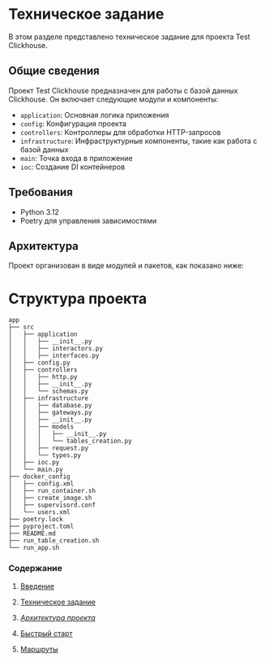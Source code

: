 Техническое задание
===================

В этом разделе представлено техническое задание для проекта Test Clickhouse.

## Общие сведения

Проект Test Clickhouse предназначен для работы с базой данных Clickhouse. Он включает следующие модули и компоненты:

- `application`: Основная логика приложения
- `config`: Конфигурация проекта
- `controllers`: Контроллеры для обработки HTTP-запросов
- `infrastructure`: Инфраструктурные компоненты, такие как работа с базой данных
- `main`: Точка входа в приложение
- `ioc`: Создание DI контейнеров
## Требования

- Python 3.12
- Poetry для управления зависимостями

## Архитектура

Проект организован в виде модулей и пакетов, как показано ниже:



Структура проекта
=================
```
app
├── src
│   ├── application
│   │   ├── __init__.py
│   │   ├── interactors.py
│   │   ├── interfaces.py
│   ├── config.py
│   ├── controllers
│   │   ├── http.py
│   │   ├── __init__.py
│   │   └── schemas.py
│   ├── infrastructure
│   │   ├── database.py
│   │   ├── gateways.py
│   │   ├── __init__.py
│   │   ├── models
│   │   │   ├── __init__.py
│   │   │   └── tables_creation.py
│   │   ├── request.py
│   │   └── types.py
│   ├── ioc.py
│   └── main.py
├── docker_config
│   ├── config.xml
│   ├── run_container.sh
│   ├── create_image.sh
│   ├── supervisord.conf
│   └── users.xml
├── poetry.lock
├── pyproject.toml
├── README.md
├── run_table_creation.sh
└── run_app.sh
```

### Содержание
1. [Введение](../README.md)

2. [Техническое задание](2_specification.md)

3. *[Архитектура проекта](3_architecture.md)*

4. [Быстрый старт](4_quick_start.md)

5. [Маршруты](5_routes.md)
